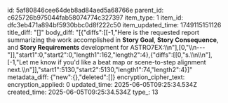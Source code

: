 id: 5af80846cee64deb8ad84aed5a68766e
parent_id: c625726b975044fab58074774c327397
item_type: 1
item_id: dfc3eb471a894bf5930bbc0d8f222c50
item_updated_time: 1749115151126
title_diff: "[]"
body_diff: "[{\"diffs\":[[-1,\"Here is the requested report summarizing the work accomplished in **Story Goal**, **Story Consequence**, and **Story Requirements** development for ASTRO7EX:\\\n\"],[0,\"\\\n---\"]],\"start1\":0,\"start2\":0,\"length1\":162,\"length2\":4},{\"diffs\":[[0,\"s.\\\n\\\n\"],[-1,\"Let me know if you'd like a beat map or scene-to-step alignment next.\\\n\"]],\"start1\":5130,\"start2\":5130,\"length1\":74,\"length2\":4}]"
metadata_diff: {"new":{},"deleted":[]}
encryption_cipher_text: 
encryption_applied: 0
updated_time: 2025-06-05T09:25:34.534Z
created_time: 2025-06-05T09:25:34.534Z
type_: 13